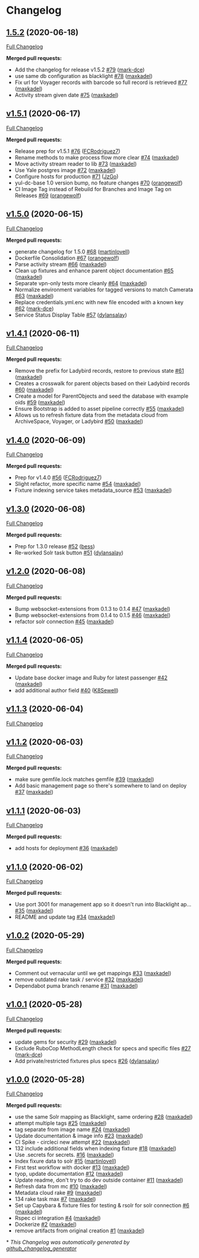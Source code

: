 # Changelog

## [1.5.2](https://github.com/yalelibrary/yul-dc-management/tree/1.5.2) (2020-06-18)

[Full Changelog](https://github.com/yalelibrary/yul-dc-management/compare/v1.5.1...1.5.2)

**Merged pull requests:**

- Add the changelog for release v1.5.2 [\#79](https://github.com/yalelibrary/yul-dc-management/pull/79) ([mark-dce](https://github.com/mark-dce))
- use same db configuration as blacklight [\#78](https://github.com/yalelibrary/yul-dc-management/pull/78) ([maxkadel](https://github.com/maxkadel))
- Fix url for Voyager records with barcode so full record is retrieved [\#77](https://github.com/yalelibrary/yul-dc-management/pull/77) ([maxkadel](https://github.com/maxkadel))
- Activity stream given date [\#75](https://github.com/yalelibrary/yul-dc-management/pull/75) ([maxkadel](https://github.com/maxkadel))

## [v1.5.1](https://github.com/yalelibrary/yul-dc-management/tree/v1.5.1) (2020-06-17)

[Full Changelog](https://github.com/yalelibrary/yul-dc-management/compare/v1.5.0...v1.5.1)

**Merged pull requests:**

- Release prep for v1.5.1 [\#76](https://github.com/yalelibrary/yul-dc-management/pull/76) ([FCRodriguez7](https://github.com/FCRodriguez7))
- Rename methods to make process flow more clear [\#74](https://github.com/yalelibrary/yul-dc-management/pull/74) ([maxkadel](https://github.com/maxkadel))
- Move activity stream reader to lib [\#73](https://github.com/yalelibrary/yul-dc-management/pull/73) ([maxkadel](https://github.com/maxkadel))
- Use Yale postgres image [\#72](https://github.com/yalelibrary/yul-dc-management/pull/72) ([maxkadel](https://github.com/maxkadel))
- Configure hosts for production [\#71](https://github.com/yalelibrary/yul-dc-management/pull/71) ([JzGo](https://github.com/JzGo))
- yul-dc-base 1.0 version bump, no feature changes [\#70](https://github.com/yalelibrary/yul-dc-management/pull/70) ([orangewolf](https://github.com/orangewolf))
- CI Image Tag instead of Rebuild for Branches and Image Tag on Releases [\#69](https://github.com/yalelibrary/yul-dc-management/pull/69) ([orangewolf](https://github.com/orangewolf))

## [v1.5.0](https://github.com/yalelibrary/yul-dc-management/tree/v1.5.0) (2020-06-15)

[Full Changelog](https://github.com/yalelibrary/yul-dc-management/compare/v1.4.1...v1.5.0)

**Merged pull requests:**

- generate changelog for 1.5.0 [\#68](https://github.com/yalelibrary/yul-dc-management/pull/68) ([martinlovell](https://github.com/martinlovell))
- Dockerfile Consolidation [\#67](https://github.com/yalelibrary/yul-dc-management/pull/67) ([orangewolf](https://github.com/orangewolf))
- Parse activity stream [\#66](https://github.com/yalelibrary/yul-dc-management/pull/66) ([maxkadel](https://github.com/maxkadel))
- Clean up fixtures and enhance parent object documentation [\#65](https://github.com/yalelibrary/yul-dc-management/pull/65) ([maxkadel](https://github.com/maxkadel))
- Separate vpn-only tests more cleanly [\#64](https://github.com/yalelibrary/yul-dc-management/pull/64) ([maxkadel](https://github.com/maxkadel))
- Normalize environment variables for tagged versions to match Camerata [\#63](https://github.com/yalelibrary/yul-dc-management/pull/63) ([maxkadel](https://github.com/maxkadel))
- Replace credentials.yml.enc with new file encoded with a known key [\#62](https://github.com/yalelibrary/yul-dc-management/pull/62) ([mark-dce](https://github.com/mark-dce))
- Service Status Display Table [\#57](https://github.com/yalelibrary/yul-dc-management/pull/57) ([dylansalay](https://github.com/dylansalay))

## [v1.4.1](https://github.com/yalelibrary/yul-dc-management/tree/v1.4.1) (2020-06-11)

[Full Changelog](https://github.com/yalelibrary/yul-dc-management/compare/v1.4.0...v1.4.1)

**Merged pull requests:**

- Remove the prefix for Ladybird records, restore to previous state [\#61](https://github.com/yalelibrary/yul-dc-management/pull/61) ([maxkadel](https://github.com/maxkadel))
- Creates a crosswalk for parent objects based on their Ladybird records [\#60](https://github.com/yalelibrary/yul-dc-management/pull/60) ([maxkadel](https://github.com/maxkadel))
- Create a model for ParentObjects and seed the database with example oids [\#59](https://github.com/yalelibrary/yul-dc-management/pull/59) ([maxkadel](https://github.com/maxkadel))
- Ensure Bootstrap is added to asset pipeline correctly [\#55](https://github.com/yalelibrary/yul-dc-management/pull/55) ([maxkadel](https://github.com/maxkadel))
- Allows us to refresh fixture data from the metadata cloud from ArchiveSpace, Voyager, or Ladybird [\#50](https://github.com/yalelibrary/yul-dc-management/pull/50) ([maxkadel](https://github.com/maxkadel))

## [v1.4.0](https://github.com/yalelibrary/yul-dc-management/tree/v1.4.0) (2020-06-09)

[Full Changelog](https://github.com/yalelibrary/yul-dc-management/compare/v1.3.0...v1.4.0)

**Merged pull requests:**

- Prep for v1.4.0 [\#56](https://github.com/yalelibrary/yul-dc-management/pull/56) ([FCRodriguez7](https://github.com/FCRodriguez7))
- Slight refactor, more specific name [\#54](https://github.com/yalelibrary/yul-dc-management/pull/54) ([maxkadel](https://github.com/maxkadel))
- Fixture indexing service takes metadata\_source [\#53](https://github.com/yalelibrary/yul-dc-management/pull/53) ([maxkadel](https://github.com/maxkadel))

## [v1.3.0](https://github.com/yalelibrary/yul-dc-management/tree/v1.3.0) (2020-06-08)

[Full Changelog](https://github.com/yalelibrary/yul-dc-management/compare/v1.2.0...v1.3.0)

**Merged pull requests:**

- Prep for 1.3.0 release [\#52](https://github.com/yalelibrary/yul-dc-management/pull/52) ([bess](https://github.com/bess))
- Re-worked Solr task button [\#51](https://github.com/yalelibrary/yul-dc-management/pull/51) ([dylansalay](https://github.com/dylansalay))

## [v1.2.0](https://github.com/yalelibrary/yul-dc-management/tree/v1.2.0) (2020-06-08)

[Full Changelog](https://github.com/yalelibrary/yul-dc-management/compare/v1.1.4...v1.2.0)

**Merged pull requests:**

- Bump websocket-extensions from 0.1.3 to 0.1.4 [\#47](https://github.com/yalelibrary/yul-dc-management/pull/47) ([maxkadel](https://github.com/maxkadel))
- Bump websocket-extensions from 0.1.4 to 0.1.5 [\#46](https://github.com/yalelibrary/yul-dc-management/pull/46) ([maxkadel](https://github.com/maxkadel))
- refactor solr connection [\#45](https://github.com/yalelibrary/yul-dc-management/pull/45) ([maxkadel](https://github.com/maxkadel))

## [v1.1.4](https://github.com/yalelibrary/yul-dc-management/tree/v1.1.4) (2020-06-05)

[Full Changelog](https://github.com/yalelibrary/yul-dc-management/compare/v1.1.3...v1.1.4)

**Merged pull requests:**

- Update base docker image and Ruby for latest passenger [\#42](https://github.com/yalelibrary/yul-dc-management/pull/42) ([maxkadel](https://github.com/maxkadel))
- add additional author field [\#40](https://github.com/yalelibrary/yul-dc-management/pull/40) ([K8Sewell](https://github.com/K8Sewell))

## [v1.1.3](https://github.com/yalelibrary/yul-dc-management/tree/v1.1.3) (2020-06-04)

[Full Changelog](https://github.com/yalelibrary/yul-dc-management/compare/v1.1.2...v1.1.3)

## [v1.1.2](https://github.com/yalelibrary/yul-dc-management/tree/v1.1.2) (2020-06-03)

[Full Changelog](https://github.com/yalelibrary/yul-dc-management/compare/v1.1.1...v1.1.2)

**Merged pull requests:**

- make sure gemfile.lock matches gemfile [\#39](https://github.com/yalelibrary/yul-dc-management/pull/39) ([maxkadel](https://github.com/maxkadel))
- Add basic management page so there's somewhere to land on deploy [\#37](https://github.com/yalelibrary/yul-dc-management/pull/37) ([maxkadel](https://github.com/maxkadel))

## [v1.1.1](https://github.com/yalelibrary/yul-dc-management/tree/v1.1.1) (2020-06-03)

[Full Changelog](https://github.com/yalelibrary/yul-dc-management/compare/v1.1.0...v1.1.1)

**Merged pull requests:**

- add hosts for deployment [\#36](https://github.com/yalelibrary/yul-dc-management/pull/36) ([maxkadel](https://github.com/maxkadel))

## [v1.1.0](https://github.com/yalelibrary/yul-dc-management/tree/v1.1.0) (2020-06-02)

[Full Changelog](https://github.com/yalelibrary/yul-dc-management/compare/v1.0.2...v1.1.0)

**Merged pull requests:**

- Use port 3001 for management app so it doesn't run into Blacklight ap… [\#35](https://github.com/yalelibrary/yul-dc-management/pull/35) ([maxkadel](https://github.com/maxkadel))
- README and update tag [\#34](https://github.com/yalelibrary/yul-dc-management/pull/34) ([maxkadel](https://github.com/maxkadel))

## [v1.0.2](https://github.com/yalelibrary/yul-dc-management/tree/v1.0.2) (2020-05-29)

[Full Changelog](https://github.com/yalelibrary/yul-dc-management/compare/v1.0.1...v1.0.2)

**Merged pull requests:**

- Comment out vernacular until we get mappings [\#33](https://github.com/yalelibrary/yul-dc-management/pull/33) ([maxkadel](https://github.com/maxkadel))
- remove outdated rake task / service [\#32](https://github.com/yalelibrary/yul-dc-management/pull/32) ([maxkadel](https://github.com/maxkadel))
- Dependabot puma branch rename [\#31](https://github.com/yalelibrary/yul-dc-management/pull/31) ([maxkadel](https://github.com/maxkadel))

## [v1.0.1](https://github.com/yalelibrary/yul-dc-management/tree/v1.0.1) (2020-05-28)

[Full Changelog](https://github.com/yalelibrary/yul-dc-management/compare/v1.0.0...v1.0.1)

**Merged pull requests:**

- update gems for security [\#29](https://github.com/yalelibrary/yul-dc-management/pull/29) ([maxkadel](https://github.com/maxkadel))
- Exclude RuboCop MethodLength check for specs and specific files [\#27](https://github.com/yalelibrary/yul-dc-management/pull/27) ([mark-dce](https://github.com/mark-dce))
- Add private/restricted fixtures plus specs [\#26](https://github.com/yalelibrary/yul-dc-management/pull/26) ([dylansalay](https://github.com/dylansalay))

## [v1.0.0](https://github.com/yalelibrary/yul-dc-management/tree/v1.0.0) (2020-05-28)

[Full Changelog](https://github.com/yalelibrary/yul-dc-management/compare/a0afd98bfebf46bce17fd8c79dbffa5fd5209790...v1.0.0)

**Merged pull requests:**

- use the same Solr mapping as Blacklight, same ordering [\#28](https://github.com/yalelibrary/yul-dc-management/pull/28) ([maxkadel](https://github.com/maxkadel))
- attempt multiple tags [\#25](https://github.com/yalelibrary/yul-dc-management/pull/25) ([maxkadel](https://github.com/maxkadel))
- tag separate from image name [\#24](https://github.com/yalelibrary/yul-dc-management/pull/24) ([maxkadel](https://github.com/maxkadel))
- Update documentation & image info [\#23](https://github.com/yalelibrary/yul-dc-management/pull/23) ([maxkadel](https://github.com/maxkadel))
- CI Spike - circleci new attempt [\#22](https://github.com/yalelibrary/yul-dc-management/pull/22) ([maxkadel](https://github.com/maxkadel))
- 132 include additional fields when indexing fixture [\#18](https://github.com/yalelibrary/yul-dc-management/pull/18) ([maxkadel](https://github.com/maxkadel))
- Use .secrets for secrets. [\#16](https://github.com/yalelibrary/yul-dc-management/pull/16) ([maxkadel](https://github.com/maxkadel))
- Index fixure data to solr [\#15](https://github.com/yalelibrary/yul-dc-management/pull/15) ([martinlovell](https://github.com/martinlovell))
- First test workflow with docker [\#13](https://github.com/yalelibrary/yul-dc-management/pull/13) ([maxkadel](https://github.com/maxkadel))
- tyop, update documentation [\#12](https://github.com/yalelibrary/yul-dc-management/pull/12) ([maxkadel](https://github.com/maxkadel))
- Update readme, don't try to do dev outside container [\#11](https://github.com/yalelibrary/yul-dc-management/pull/11) ([maxkadel](https://github.com/maxkadel))
- Refresh data from mc [\#10](https://github.com/yalelibrary/yul-dc-management/pull/10) ([maxkadel](https://github.com/maxkadel))
- Metadata cloud rake [\#9](https://github.com/yalelibrary/yul-dc-management/pull/9) ([maxkadel](https://github.com/maxkadel))
- 134 rake task max [\#7](https://github.com/yalelibrary/yul-dc-management/pull/7) ([maxkadel](https://github.com/maxkadel))
- Set up Capybara & fixture files for testing & rsolr for solr connection [\#6](https://github.com/yalelibrary/yul-dc-management/pull/6) ([maxkadel](https://github.com/maxkadel))
- Rspec ci integration [\#4](https://github.com/yalelibrary/yul-dc-management/pull/4) ([maxkadel](https://github.com/maxkadel))
- Dockerize [\#2](https://github.com/yalelibrary/yul-dc-management/pull/2) ([maxkadel](https://github.com/maxkadel))
- remove artifacts from original creation [\#1](https://github.com/yalelibrary/yul-dc-management/pull/1) ([maxkadel](https://github.com/maxkadel))



\* *This Changelog was automatically generated by [github_changelog_generator](https://github.com/github-changelog-generator/github-changelog-generator)*
